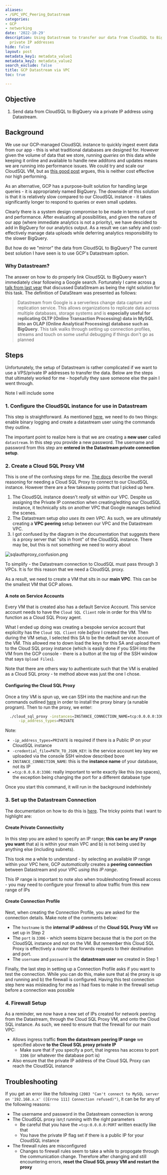 ```yaml
---
aliases:
- /GPC_VPC_Peering_Datastream
categories:
- GCP
- networking
date: '2022-10-29'
description: Using Datastream to transfer our data from CloudSQL to BigQuery using
  private IP addresses
hide: false
layout: post
metadata_key1: metadata_value1
metadata_key2: metadata_value2
search_exclude: false
title: GCP Datastream via VPC
toc: true

---
```


## Objective

1. Send data from CloudSQL to BigQuery via a private IP address using Datastream. 

## Background

We use our GCP-managed CloudSQL instance to quickly ingest event data from our app - this is what traditional databases are designed for. However given the volume of data that we store, running *queries* on this data while keeping it online and available to handle new additons and updates means we are running into performance issues. We could try and scale our CloudSQL VM, but as [this good post](https://medium.com/google-cloud/replicate-data-from-bigquery-to-cloud-sql-2b23a08c52b1) argues, this is neither cost effective nor high performing.

As an alternative, GCP has a purpose-built solution for handling large queries - it is appropriately named BigQuery. The downside of this solution is that it is relatively slow compared to our CloudSQL instance - it takes significantly longer to respond to queries or even small updates.

Clearly there is a system design compromise to be made in terms of cost and performance. After evaluating all possibilities, and given the nature of our app (where immediate analytics is not a priority), we have descided to add in BigQuery for our analytics output. As a result we can safely and cost-effectively manage data uploads while deferring analytics responsibility to the slower BigQuery.

But how do we "mirror" the data from CloudSQL to BigQuery? The current best solution I have seen is to use GCP's Datastream option.

### Why Datastream?

The answer on how to do properly link CloudSQL to BigQuery wasn't immediately clear following a Google search. Fortunately I came across [a talk from last year](https://gdg.community.dev/events/details/google-gdg-san-diego-presents-practical-datastream-cloudsql-to-bigquery-change-data-capture-on-google-cloud/) that discussed DataStream as being the right solution for this task. The definition of DataSteam was presented as follows:

> Datastream from Google is a serverless change data capture and replication service. This allows organizations to replicate data across multiple databases, storage systems and is **especially useful for replicating OLTP (Online Transaction Processing) data in MySQL into an OLAP (Online Analytical Processing) database such as BigQuery**. This talk walks through setting up connection profiles, streams and touch on some useful debugging if things don't go as planned

## Steps

Unfortunately, the setup of Datastream is rather complicated if we want to use a VPS/private IP addresses to transfer the data. Below are the steps that ultimately worked for me - hopefully they save someone else the pain I went through.

Note I will include some 

### 1. Configure the CloudSQL instance for use in Datastream

This step is straightforward. As mentioned [here](https://cloud.google.com/datastream/docs/configure-your-source-mysql-database#cloudsqlformysql), we need to do two things: enable binary logging and create a datastream user using the commands they outline.

The important point to realize here is that we are creating a **new user** called `datastream`. In this step you provide a new password. The username and password from this step are **entered in the Datastream private connection setup**.

### 2. Create a Cloud SQL Proxy VM

This is one of the confusing steps for me. [The docs](https://cloud.google.com/datastream/docs/private-connectivity) describe the overall reasoning for needing a Cloud SQL Proxy to connect to our CloudSQL instance. However there are a few takeaway points that I picked up here.

1. The CloudSQL instance doesn't *really* sit within our VPC. Despite us assigning the Private IP connection when creating/editing our CloudSQL instance, it technically sits on another VPC that Google manages behind the scenes. 
2. The Datastream setup *also uses its own VPC*. As such, we are ultimately creating a **VPC peering** setup between our VPC and the Datastream VPC.
3. I got confused by the diagram in the documentation that suggests there is a proxy server that "sits in front" of the CloudSQL instance. There may be, but this is not something we need to worry about

![sqlauthproxy_confusion.png](https://storage.googleapis.com/craigstanton-public-assets/images/vpc/sqlauthproxy_confusion.png)


To simplify - the Datastream connection to CloudSQL must pass through 3 VPCs. It is for this reason that we need a CloudSQL proxy.

As a result, we need to create a VM that sits in our **main VPC**. This can be the smallest VM that GCP allows. 

#### A note on Service Accounts

Every VM that is created also has a default Service Account. This service account needs to have the  `Cloud SQL Client` role in order for this VM to function as a Cloud SQL Proxy agent. 

What I ended up doing was creating a bespoke service account that explicilty has the `Cloud SQL Client` role *before* I created the VM. Then during the VM setup, I selected this SA to be the default service account of the VM. This allowed me to down load the keys for this SA and upload them to the Cloud SQL proxy instance (which is easily done if you SSH into the VM from the GCP console - there is a button at the top of the SSH window that says `Upload Files`). 

Note that there are others way to authenticate such that the VM is enabled as a Cloud SQL proxy - te method above was just the one I chose.

#### Configuring the Cloud SQL Proxy

Once a tiny VM is spun up, we can SSH into the machine and run the commands outlined [here](https://cloud.google.com/sql/docs/mysql/connect-admin-proxy#install) in order to install the proxy binary (a runable program). Then to run the proxy, we enter:

```bash
  ./cloud_sql_proxy -instances=INSTANCE_CONNECTION_NAME=tcp:0.0.0.0:3306 -credential_file=PATH_TO_JSON_KEY \
	  -ip_address_types=PRIVATE
```

Note:
* `-ip_address_types=PRIVATE` is required if there is a Public IP on your CloudSQL instance
* `-credential_file=PATH_TO_JSON_KEY`: is the service account key key we uploaded via the console SSH window described bove
* `INSTANCE_CONNECTION_NAME`: this is the **instance name** of your database, not its IP
* `=tcp:0.0.0.0:3306`: really important to write exactly like this (no spaces), the exception being changing the port for a different database type

Once you start this command, it will run in the background indefninitely

### 3. Set up the Datastream Connection

The documentation on how to do this is [here](https://cloud.google.com/datastream/docs/create-a-private-connectivity-configuration). The tricky points that I want to highlight are:

#### Create Private Connectivity

In this step you are asked to specify an IP range; **this can be any IP range you want** that a) is within your main VPC and b) is not being used by anything else (including subnets).

This took me a while to understand - by selecting an available IP range within your VPC here, GCP *automatically* creates a **peering connection** between Datastream and your VPC *using this IP range*.

This IP range is important to note also when troubleshooting firewall access - you may need to configure your firewall to allow traffic from this new range of IPs

#### Create Connection Profile

Next, when creating the Connection Profile, you are asked for the connection details. Make note of the comments below:
* The `hostname` is the **internal IP address** of the **Cloud SQL Proxy VM** we set up in Step 2
* The `port` is `3306` - which seems bizarre because that is the port on the CloudSQL instance and not on the VM. But remember this Cloud SQL Proxy is effectively a *router* that forwrds requests to their destination and port.
* The `username` and `password` is the **datastream user** we created in Step 1

Finally, the last step in setting up a Connection Profile asks if you want to test the connection. While you can do this, make sure that a) the proxy is up and running and b) the firewall is configured. Having this test connection step here was misleading for me as I had fixes to make in the firewall setup before a connection was possible

### 4. Firewall Setup

As a reminder, we now have a new set of IPs created for network peering from the Datastream, through the Cloud SQL Proxy VM, and onto the Cloud SQL instance. As such, we need to ensure that the firewall for our main VPC:

* Allows ingress traffic **from the datastream peering IP range** we specified above **to the Cloud SQL proxy private IP**
	* Make sure that if you specify a port, that ingress has access to port `3306` (or whatever the database port is)
* Also ensure that the private IP address of the Cloud SQL Proxy can reach the CloudSQL instance

## Troubleshooting

If you get an error like the following `(2003 "Can't connect to MySQL server on '192.168.x.x' ([Errno 111] Connection refused)")`, it can be for any of the following reasons:

* The username and password in the Datastream connection is wrong
* The CloudSQL proxy isn;t running with the right parameters
	* Be careful that you have the `=tcp:0.0.0.0:PORT` written exactly like that
	* You have the private IP flag set if there is a public IP for your CloudSQL instance
* The firewall rules are misconfigured
	* Changes to firewall rules seem to take a while to propogate through the communication change. Therefore after changing and still encountering errors, **reset the Cloud SQL proxy VM and restart the proxy**




